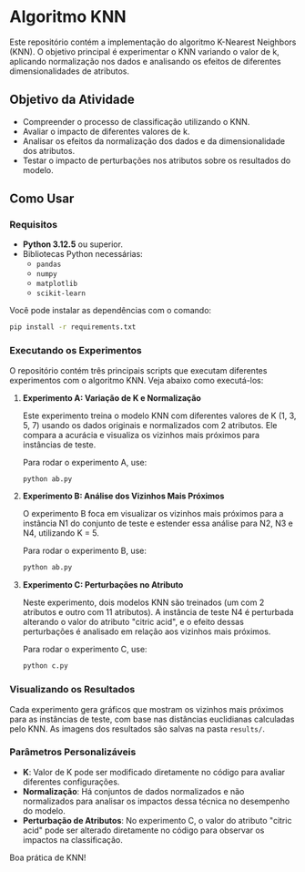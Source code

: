 # Algoritmo KNN

Este repositório contém a implementação do algoritmo K-Nearest Neighbors (KNN). O objetivo principal é experimentar o KNN variando o valor de k, aplicando normalização nos dados e analisando os efeitos de diferentes dimensionalidades de atributos.

## Objetivo da Atividade

- Compreender o processo de classificação utilizando o KNN.
- Avaliar o impacto de diferentes valores de k.
- Analisar os efeitos da normalização dos dados e da dimensionalidade dos atributos.
- Testar o impacto de perturbações nos atributos sobre os resultados do modelo.

## Como Usar

### Requisitos

- **Python 3.12.5** ou superior.
- Bibliotecas Python necessárias:
  - `pandas`
  - `numpy`
  - `matplotlib`
  - `scikit-learn`

Você pode instalar as dependências com o comando:

```bash
pip install -r requirements.txt
```

### Executando os Experimentos

O repositório contém três principais scripts que executam diferentes experimentos com o algoritmo KNN. Veja abaixo como executá-los:

1. **Experimento A: Variação de K e Normalização**
   
   Este experimento treina o modelo KNN com diferentes valores de K (1, 3, 5, 7) usando os dados originais e normalizados com 2 atributos. Ele compara a acurácia e visualiza os vizinhos mais próximos para instâncias de teste.

   Para rodar o experimento A, use:

   ```bash
   python ab.py
   ```

2. **Experimento B: Análise dos Vizinhos Mais Próximos**

   O experimento B foca em visualizar os vizinhos mais próximos para a instância N1 do conjunto de teste e estender essa análise para N2, N3 e N4, utilizando K = 5.

   Para rodar o experimento B, use:

   ```bash
   python ab.py
   ```

3. **Experimento C: Perturbações no Atributo**

   Neste experimento, dois modelos KNN são treinados (um com 2 atributos e outro com 11 atributos). A instância de teste N4 é perturbada alterando o valor do atributo "citric acid", e o efeito dessas perturbações é analisado em relação aos vizinhos mais próximos.

   Para rodar o experimento C, use:

   ```bash
   python c.py
   ```

### Visualizando os Resultados

Cada experimento gera gráficos que mostram os vizinhos mais próximos para as instâncias de teste, com base nas distâncias euclidianas calculadas pelo KNN. As imagens dos resultados são salvas na pasta `results/`.

### Parâmetros Personalizáveis

- **K**: Valor de K pode ser modificado diretamente no código para avaliar diferentes configurações.
- **Normalização**: Há conjuntos de dados normalizados e não normalizados para analisar os impactos dessa técnica no desempenho do modelo.
- **Perturbação de Atributos**: No experimento C, o valor do atributo "citric acid" pode ser alterado diretamente no código para observar os impactos na classificação.

Boa prática de KNN!